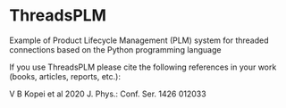 # ThreadsPLM
Example of Product Lifecycle Management (PLM) system for threaded connections based on the Python programming language

If you use ThreadsPLM please cite the following references in your work (books, articles, reports, etc.):

V B Kopei et al 2020 J. Phys.: Conf. Ser. 1426 012033
